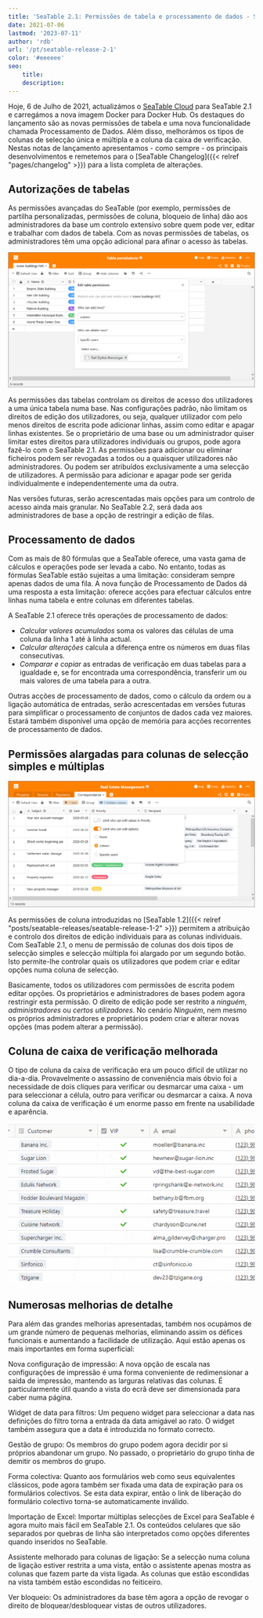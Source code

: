 ```yaml
---
title: 'SeaTable 2.1: Permissões de tabela e processamento de dados - SeaTable'
date: 2021-07-06
lastmod: '2023-07-11'
author: 'rdb'
url: '/pt/seatable-release-2-1'
color: '#eeeeee'
seo:
    title:
    description:
---
```


Hoje, 6 de Julho de 2021, actualizámos o [SeaTable Cloud](https://cloud.seatable.io) para SeaTable 2.1 e carregámos a nova imagem Docker para Docker Hub. Os destaques do lançamento são as novas permissões de tabela e uma nova funcionalidade chamada Processamento de Dados. Além disso, melhorámos os tipos de colunas de selecção única e múltipla e a coluna da caixa de verificação. Nestas notas de lançamento apresentamos - como sempre - os principais desenvolvimentos e remetemos para o [SeaTable Changelog]({{< relref "pages/changelog" >}}) para a lista completa de alterações.

## Autorizações de tabelas

As permissões avançadas do SeaTable (por exemplo, permissões de partilha personalizadas, permissões de coluna, bloqueio de linha) dão aos administradores da base um controlo extensivo sobre quem pode ver, editar e trabalhar com dados de tabela. Com as novas permissões de tabelas, os administradores têm uma opção adicional para afinar o acesso às tabelas.

![SeaTable 2.1: Tabela de permissões](TablePermissions.png)

As permissões das tabelas controlam os direitos de acesso dos utilizadores a uma única tabela numa base. Nas configurações padrão, não limitam os direitos de edição dos utilizadores, ou seja, qualquer utilizador com pelo menos direitos de escrita pode adicionar linhas, assim como editar e apagar linhas existentes. Se o proprietário de uma base ou um administrador quiser limitar estes direitos para utilizadores individuais ou grupos, pode agora fazê-lo com o SeaTable 2.1. As permissões para adicionar ou eliminar ficheiros podem ser revogadas a todos ou a quaisquer utilizadores não administradores. Ou podem ser atribuídos exclusivamente a uma selecção de utilizadores. A permissão para adicionar e apagar pode ser gerida individualmente e independentemente uma da outra.

Nas versões futuras, serão acrescentadas mais opções para um controlo de acesso ainda mais granular. No SeaTable 2.2, será dada aos administradores de base a opção de restringir a edição de filas.

## Processamento de dados

Com as mais de 80 fórmulas que a SeaTable oferece, uma vasta gama de cálculos e operações pode ser levada a cabo. No entanto, todas as fórmulas SeaTable estão sujeitas a uma limitação: consideram sempre apenas dados de uma fila. A nova função de Processamento de Dados dá uma resposta a esta limitação: oferece acções para efectuar cálculos entre linhas numa tabela e entre colunas em diferentes tabelas.

A SeaTable 2.1 oferece três operações de processamento de dados:

- _Calcular valores acumulados_ soma os valores das células de uma coluna da linha 1 até à linha actual.
- _Calcular alterações_ calcula a diferença entre os números em duas filas consecutivas.
- _Comparar e copiar_ as entradas de verificação em duas tabelas para a igualdade e, se for encontrada uma correspondência, transferir um ou mais valores de uma tabela para a outra.

Outras acções de processamento de dados, como o cálculo da ordem ou a ligação automática de entradas, serão acrescentadas em versões futuras para simplificar o processamento de conjuntos de dados cada vez maiores. Estará também disponível uma opção de memória para acções recorrentes de processamento de dados.

## Permissões alargadas para colunas de selecção simples e múltiplas

![SeaTable 2.1: Permissões avançadas para colunas de selecção simples e múltiplas](Advanced-column-permissions.png)

As permissões de coluna introduzidas no [SeaTable 1.2]({{< relref "posts/seatable-releases/seatable-release-1-2" >}}) permitem a atribuição e controlo dos direitos de edição individuais para as colunas individuais. Com SeaTable 2.1, o menu de permissão de colunas dos dois tipos de selecção simples e selecção múltipla foi alargado por um segundo botão. Isto permite-lhe controlar quais os utilizadores que podem criar e editar opções numa coluna de selecção.

Basicamente, todos os utilizadores com permissões de escrita podem editar opções. Os proprietários e administradores de bases podem agora restringir esta permissão. O direito de edição pode ser restrito a _ninguém_, _administradores_ ou _certos utilizadores_. No cenário _Ninguém_, nem mesmo os próprios administradores e proprietários podem criar e alterar novas opções (mas podem alterar a permissão).

## Coluna de caixa de verificação melhorada

O tipo de coluna da caixa de verificação era um pouco difícil de utilizar no dia-a-dia. Provavelmente o assassino de conveniência mais óbvio foi a necessidade de dois cliques para verificar ou desmarcar uma caixa - um para seleccionar a célula, outro para verificar ou desmarcar a caixa. A nova coluna da caixa de verificação é um enorme passo em frente na usabilidade e aparência.

![SeaTable 2.1: Coluna de caixa de verificação melhorada](cf832ed6ec4f5a75c69d663818552e94ec9b7cb1.gif)

## Numerosas melhorias de detalhe

Para além das grandes melhorias apresentadas, também nos ocupámos de um grande número de pequenas melhorias, eliminando assim os défices funcionais e aumentando a facilidade de utilização. Aqui estão apenas os mais importantes em forma superficial:

Nova configuração de impressão: A nova opção de escala nas configurações de impressão é uma forma conveniente de redimensionar a saída de impressão, mantendo as larguras relativas das colunas. É particularmente útil quando a vista do ecrã deve ser dimensionada para caber numa página.

Widget de data para filtros: Um pequeno widget para seleccionar a data nas definições do filtro torna a entrada da data amigável ao rato. O widget também assegura que a data é introduzida no formato correcto.

Gestão de grupo: Os membros do grupo podem agora decidir por si próprios abandonar um grupo. No passado, o proprietário do grupo tinha de demitir os membros do grupo.

Forma colectiva: Quanto aos formulários web como seus equivalentes clássicos, pode agora também ser fixada uma data de expiração para os formulários colectivos. Se esta data expirar, então o link de liberação do formulário colectivo torna-se automaticamente inválido.

Importação de Excel: Importar múltiplas selecções de Excel para SeaTable é agora muito mais fácil em SeaTable 2.1. Os conteúdos celulares que são separados por quebras de linha são interpretados como opções diferentes quando inseridos no SeaTable.

Assistente melhorado para colunas de ligação: Se a selecção numa coluna de ligação estiver restrita a uma vista, então o assistente apenas mostra as colunas que fazem parte da vista ligada. As colunas que estão escondidas na vista também estão escondidas no feiticeiro.

Ver bloqueio: Os administradores da base têm agora a opção de revogar o direito de bloquear/desbloquear vistas de outros utilizadores.
